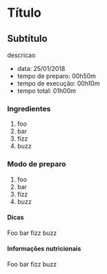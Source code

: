 # Título
## Subtítulo

descricao

> 
* data: 25/01/2018
* tempo de preparo: 00h50m
* tempo de execução: 00h10m
* tempo total: 01h00m

### Ingredientes

1. foo
1. bar
1. fizz
1. buzz

### Modo de preparo

1. foo
1. bar
1. fizz
1. buzz

#### Dicas

Foo bar fizz buzz

#### Informações nutricionais

Foo bar fizz buzz
